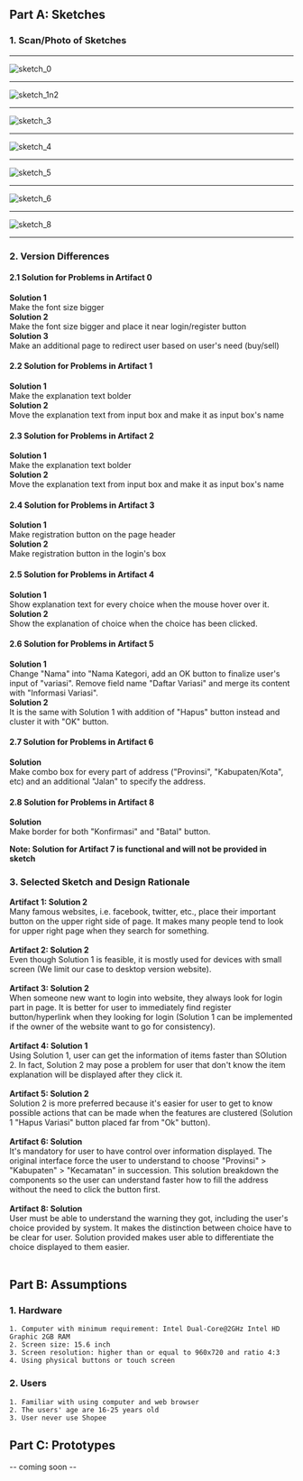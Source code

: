 ## Part A: Sketches

### 1. Scan/Photo of Sketches
---

![sketch_0](image/sketch_0.png)

---

![sketch_1n2](image/sketch_1n2.png)

---

![sketch_3](image/sketch_3.png)

---

![sketch_4](image/sketch_4.png)

---

![sketch_5](image/sketch_5.png)

---

![sketch_6](image/sketch_6.png)

---

![sketch_8](image/sketch_8.png)

---
### 2. Version Differences
#### 2.1 Solution for Problems in Artifact 0
**Solution 1** <br/>
Make the font size bigger <br/>
**Solution 2**<br/>
Make the font size bigger and place it near login/register button<br/>
**Solution 3**<br/>
Make an additional page to redirect user based on user's need (buy/sell)<br/>

#### 2.2 Solution for Problems in Artifact 1
**Solution 1**<br/>
Make the explanation text bolder<br/>
**Solution 2**<br/>
Move the explanation text from input box and make it as input box's name<br/>

#### 2.3 Solution for Problems in Artifact 2
**Solution 1**<br/>
Make the explanation text bolder<br/>
**Solution 2**<br/>
Move the explanation text from input box and make it as input box's name<br/>

#### 2.4 Solution for Problems in Artifact 3
**Solution 1**<br/>
Make registration button on the page header<br/>
**Solution 2**<br/>
Make registration button in the login's box<br/>

#### 2.5 Solution for Problems in Artifact 4
**Solution 1**<br/>
Show explanation text for every choice when the mouse hover over it.<br/>
**Solution 2**<br/>
Show the explanation of choice when the choice has been clicked.<br/>

#### 2.6 Solution for Problems in Artifact 5
**Solution 1**<br/>
Change "Nama" into "Nama Kategori, add an OK button to finalize user's input of "variasi". Remove field name "Daftar Variasi" and merge its content with "Informasi Variasi".<br/>
**Solution 2**<br/>
It is the same with Solution 1 with addition of "Hapus" button instead and cluster it with "OK" button.<br/>

#### 2.7 Solution for Problems in Artifact 6
**Solution**<br/>
Make combo box for every part of address ("Provinsi", "Kabupaten/Kota", etc) and an additional "Jalan" to specify the address.<br/>

#### 2.8 Solution for Problems in Artifact 8
**Solution**<br/>
Make border for both "Konfirmasi" and "Batal" button.<br/>

**Note: Solution for Artifact 7 is functional and will not be provided in sketch**

### 3. Selected Sketch and Design Rationale
**Artifact 1: Solution 2**<br/>
Many famous websites, i.e. facebook, twitter, etc., place their important button on the upper right side of page. It makes many people tend to look for upper right page when they search for something.<br/>
<br/>
**Artifact 2: Solution 2**<br/>
Even though Solution 1 is feasible, it is mostly used for devices with small screen (We limit our case to desktop version website).<br/>
<br/>
**Artifact 3: Solution 2**<br/>
When someone new want to login into website, they always look for login part in page. It is better for user to immediately find register button/hyperlink when they looking for login (Solution 1 can be implemented if the owner of the website want to go for consistency).<br/>
<br/>
**Artifact 4: Solution 1**<br/>
Using Solution 1, user can get the information of items faster than SOlution 2. In fact, Solution 2 may pose a problem for user that don't know the item explanation will be displayed after they click it.<br/> 
<br/>
**Artifact 5: Solution 2**<br/>
Solution 2 is more preferred because it's easier for user to get to know possible actions that can be made when the features are clustered (Solution 1 "Hapus Variasi" button placed far from "Ok" button).<br/>
<br/>
**Artifact 6: Solution**<br/>
It's mandatory for user to have control over information displayed. The original interface force the user to understand to choose "Provinsi" > "Kabupaten" > "Kecamatan" in succession. This solution breakdown the components so the user can understand faster how to fill the address without the need to click the button first.<br/> 
<br/>
**Artifact 8: Solution**<br/>
User must be able to understand the warning they got, including the user's choice provided by system. It makes the distinction between choice have to be clear for user. Solution provided makes user able to differentiate the choice displayed to them easier.<br/>
<br/>

## Part B: Assumptions
### 1. Hardware
```
1. Computer with minimum requirement: Intel Dual-Core@2GHz Intel HD Graphic 2GB RAM
2. Screen size: 15.6 inch
3. Screen resolution: higher than or equal to 960x720 and ratio 4:3
4. Using physical buttons or touch screen
```

### 2. Users
```
1. Familiar with using computer and web browser
2. The users' age are 16-25 years old
3. User never use Shopee
```

## Part C: Prototypes
-- coming soon --
